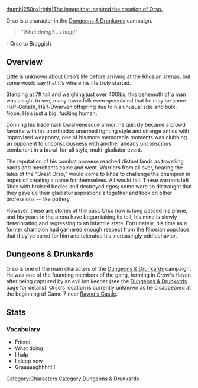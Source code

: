 [thumb|250px|right|The image that inspired the creation of
Orso.](/File:Orso.jpg "wikilink")

Orso is a character in the [Dungeons &
Drunkards](/Dungeons_&_Drunkards "wikilink") campaign.

> *"What doing?... I halp\!"*

\- Orso to Braggish

## Overview

Little is unknown about Orso’s life before arriving at the Rhosian
arenas, but some would say that it’s where his life truly started.

Standing at 7ft tall and weighing just over 400lbs, this behemoth of a
man was a sight to see; many townsfolk even speculated that he may be
some Half-Goliath, Half-Dwarven offspring due to his unusual size and
bulk. Nope. He’s just a big, fucking human.

Donning his trademark Dwarvenesque armor, he quickly became a crowd
favorite with his unorthodox unarmed fighting style and strange antics
with improvised weaponry; one of his more memorable moments was clubbing
an opponent to unconsciousness with another already unconscious
combatant in a brawl-for-all style, multi-gladiator event.

The reputation of his combat prowess reached distant lands as travelling
bards and merchants came and went. Warriors from all over, hearing the
tales of the "Great Orso," would come to Rhos to challenge the champion
in hopes of creating a name for themselves. All would fail. These
warriors left Rhos with bruised bodies and destroyed egos; some were so
distraught that they gave up their gladiator aspirations altogether and
took on other professions -- like pottery.

However, these are stories of the past. Orso now is long passed his
prime, and his years in the arena have begun taking its toll; his mind
is slowly deteriorating and regressing to an infantile state.
Fortunately, his time as a former champion had garnered enough respect
from the Rhosian populace that they've cared for him and tolerated his
increasingly odd behavior.

## Dungeons & Drunkards

Orso is one of the main characters of the [Dungeons &
Drunkards](/Dungeons_&_Drunkards "wikilink") campaign. He was one of the
founding members of the gang, forming in Crow's Haven after being
captured by an evil inn keeper (see the [Dungeons &
Drunkards](/Dungeons_&_Drunkards "wikilink") page for details). Orso's
location is currently unknown as he disappeared at the beginning of Game
7 near [Rayna's Castle](/Rayna's_Castle "wikilink").

## Stats

### Vocabulary

  - Friend
  - What doing
  - I halp
  - I sleep now
  - Graaaaaghhhh\!\!\!

[Category:Characters](/Category:Characters "wikilink")
[Category:Dungeons &
Drunkards](/Category:Dungeons_&_Drunkards "wikilink")